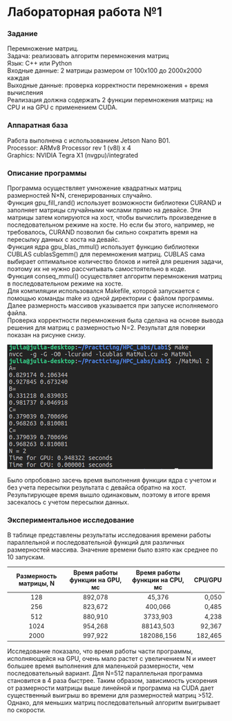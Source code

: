 # Лабораторная работа №1 
### Задание
Перемножение матриц.  
Задача: реализовать алгоритм перемножения матриц  
Язык: C++ или Python  
Входные данные: 2 матрицы размером от 100х100 до 2000х2000 каждая  
Выходные данные: проверка корректности перемножения + время вычисления  
Реализация должна содержать 2 функции перемножения матриц: на CPU и на GPU с
применением CUDA.  
### Аппаратная база
Работа выполнена с использованием Jetson Nano B01.  
Processor: ARMv8 Processor rev 1 (v8l) x 4  
Graphics: NVIDIA Tegra X1 (nvgpu)/integrated  
### Описание программы
Программа осуществляет умножение квадратных матриц размерностей N×N, сгенерированных случайно.  
Функция gpu_fill_rand() использует возможности библиотеки CURAND и заполняет матрицы случайными числами прямо на девайсе. Эти матрицы затем копируются на хост, чтобы вычислить произведение в последовательном режиме на хосте. Но если бы этого, например, не требовалось, CURAND позволил бы сильно сократить время на пересылку данных с хоста на девайс.  
Функция ядра gpu_blas_mmul() использует функцию библиотеки CUBLAS cublasSgemm() для перемножения матриц. CUBLAS сама выбирает оптимальное количество блоков и нитей для решения задачи, поэтому их не нужно рассчитывать самостоятельно в коде.   
Функция conseq_mmul() осуществляет алгоритм перемножения матриц в последовательном режиме на хосте.  
Для компиляции использовался Makefile, которой запускается с помощью команды make из одной директории с файлом программы. Далее размерность массивов указывается при запуске исполняемого файла.  
Проверка корректности перемножения была сделана на основе вывода решения для матриц с размерностью N=2. Результат для поверки показан на рисунке снизу.  

![](Screenshot.png)

Было опробовано засечь время выполнения функции ядра с учетом и без учета пересылки результата с девайса обратно на хост. Результирующее время вышло одинаковым, поэтому в итоге время засекалось с учетом пересылки данных.
### Экспериментальное исследование
В таблице представлены результаты исследования времени работы параллельной и последовательной функций для различных размерностей массива. Значение времени было взято как среднее по 10 запускам.  

Размерность матрицы, N | Время работы функции на GPU, мс | Время работы функции на CPU, мс | CPU/GPU
:----:|:-------:|:-----------:|------:
128 | 892,078 | 45,376 | 0,050
256 | 823,672| 400,066 | 0,485
512 | 880,910 | 3733,903 | 4,238
1024 | 954,268 | 88143,503 | 92,367
2000 | 997,922 | 182086,156 | 182,465

Исследование показало, что время работы части программы, исполняющейся на GPU, очень мало растет с увеличением N и имеет большее время выполнения для маленькой размерности, чем последовательный вариант. Для N=512 параллельная программа становится в 4 раза быстрее. Таким образом, зависимость ускорения от размерности матрицы выше линейной и программа на CUDA дает существенный выигрыш во времени для размерностей матриц >512. Однако, для меньших матриц последовательный алгоритм выигрывает по скорости.  
